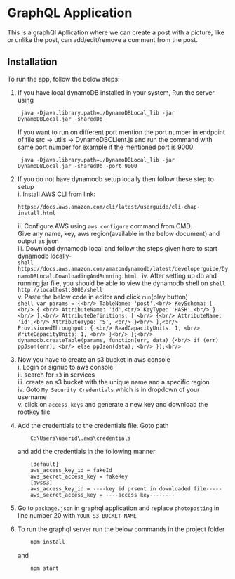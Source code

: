 # GraphQL Application

This is a graphQl Apllication where we can create a post with a picture, like or unlike the post, can add/edit/remove a comment from the post.

## Installation

To run the app, follow the below steps:

1. If you have local dynamoDB installed in your system, Run the server using
    ```shell
     java -Djava.library.path=./DynamoDBLocal_lib -jar DynamoDBLocal.jar -sharedDb
    ```
    If you want to run on different port mention the port number in endpoint of file
        src -> utils -> DynamoDBCLient.js
    and run the command with same port number for example if the mentioned port is 9000
    ```shell
     java -Djava.library.path=./DynamoDBLocal_lib -jar DynamoDBLocal.jar -sharedDb -port 9000
    ```
2. If you do not have dynamodb setup locally then follow these step to setup<br/>
    i. Install AWS CLI from link: 
    ```shell
    https://docs.aws.amazon.com/cli/latest/userguide/cli-chap-install.html
    ```
    ii. Configure AWS using `aws configure` command from CMD. <br/>Give any name, key, aws region(available in the below document) and output as json<br/>
    iii. Download dynamodb local and follow the steps given here to start dynamodb locally-<br/>
        ```shell
        https://docs.aws.amazon.com/amazondynamodb/latest/developerguide/DynamoDBLocal.DownloadingAndRunning.html
        ```
    iv. After setting up db and running jar file, you should be able to view the dynamodb shell on
        ```shell
        http://localhost:8000/shell
        ```<br/>
    v. Paste the below code in editor and click `run`(play button)<br/>
        ```shell
            var params = {<br/>
            TableName: 'post',<br/>
            KeySchema: [ <br/>
                { <br/>
                    AttributeName: 'id',<br/>
                    KeyType: 'HASH',<br/>
                }<br/>
            ],<br/>
            AttributeDefinitions: [ <br/>
                {<br/>
                    AttributeName: 'id',<br/>
                    AttributeType: 'S', <br/>
                }<br/>
            ],<br/>
            ProvisionedThroughput: { <br/>
                ReadCapacityUnits: 1, <br/>
                WriteCapacityUnits: 1, <br/>
            }<br/>
        };<br/>
        dynamodb.createTable(params, function(err, data) {<br/>
            if (err) ppJson(err); <br/>
            else ppJson(data); <br/>
        });<br/>
        ```

3. Now you have to create an s3 bucket in aws console<br/>
    i.   Login or signup to aws console<br/>
    ii.  search for  `s3` in services<br/>
    iii. create an s3 bucket with the unique name and a specific region<br/>
    iv.  Goto `My Security Credentials` which is in dropdown of your username<br/>
    v.   click on `access keys` and generate a new key and download the rootkey file
4. Add the credentials to the credentials file. Goto path
    ```shell
        C:\Users\userid\.aws\credentials
    ```
    and add the credentials in the following manner
    ```shell
        [default]
        aws_access_key_id = fakeId
        aws_secret_access_key = fakeKey
        [awss3]
        aws_access_key_id = ----key id prsent in downloaded file-----
        aws_secret_access_key = ----access key--------
    ```
5. Go to `package.json` in graphql application and replace ``photoposting`` in line number 20 with `YOUR S3 BUCKET NAME`
4. To run the graphql server run the below commands in the project folder
    ```bash
        npm install
    ```

    and 

    ```bash
        npm start
    ```